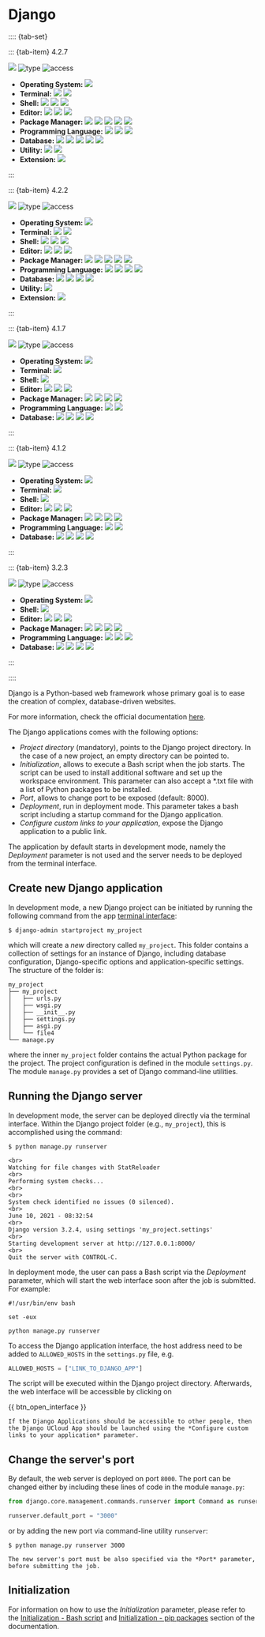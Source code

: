 # Django

:::: {tab-set}

::: {tab-item} 4.2.7

[![](badges/release-4.2.7-blue.svg)](https://cloud.sdu.dk/app/jobs/create?app=django&version=4.2.7)
![type](badges/type-interactive-yellow.svg)
![access](badges/access-open-green.svg)
* **Operating System:** ![](./badges/Ubuntu-22.04-lightseagreen.svg)
* **Terminal:** ![](./badges/tini-0.19.0-lightseagreen.svg) ![](./badges/tmux-3.2a-lightseagreen.svg)
* **Shell:** ![](./badges/bash-5.1.16-lightseagreen.svg) ![](./badges/fish-3.3.1-lightseagreen.svg) ![](./badges/zsh-5.8.1-lightseagreen.svg)
* **Editor:** ![](./badges/emacs-27.1-lightseagreen.svg) ![](./badges/nano-6.2-lightseagreen.svg) ![](./badges/vim-8.2-lightseagreen.svg)
* **Package Manager:** ![](./badges/apt-2.4.10-lightseagreen.svg) ![](./badges/conda-23.3.1-lightseagreen.svg) ![](./badges/dpkg-1.21.1-lightseagreen.svg) ![](./badges/npm-8.5.1-lightseagreen.svg) ![](./badges/pip-23.2.1-lightseagreen.svg)
* **Programming Language:** ![](./badges/GCC-11.4.0-lightseagreen.svg) ![](./badges/OpenJDK-11.0.20.1-lightseagreen.svg) ![](./badges/Python-3.10.12-lightseagreen.svg)
* **Database:** ![](./badges/MariaDB-15.1-lightseagreen.svg) ![](./badges/MySQL-15.1-lightseagreen.svg) ![](./badges/PostgreSQL-14.9-lightseagreen.svg) ![](./badges/Redis-6.0.16-lightseagreen.svg) ![](./badges/SQLite-3.37.2-lightseagreen.svg)
* **Utility:** ![](./badges/EasyBuild-4.8.0-lightseagreen.svg) ![](./badges/Lmod-8.7-lightseagreen.svg)
* **Extension:** ![](./badges/OpenMPI-4.1.2-lightseagreen.svg)

:::

::: {tab-item} 4.2.2

[![](badges/release-4.2.2-blue.svg)](https://cloud.sdu.dk/app/jobs/create?app=django&version=4.2.2)
![type](badges/type-interactive-yellow.svg)
![access](badges/access-open-green.svg)
* **Operating System:** ![](./badges/Ubuntu-22.10-lightseagreen.svg)
* **Terminal:** ![](./badges/tini-0.19.0-lightseagreen.svg) ![](./badges/tmux-3.3a-lightseagreen.svg)
* **Shell:** ![](./badges/bash-5.2.2-lightseagreen.svg) ![](./badges/fish-3.5.1-lightseagreen.svg) ![](./badges/zsh-5.9-lightseagreen.svg)
* **Editor:** ![](./badges/emacs-27.1-lightseagreen.svg) ![](./badges/nano-6.4-lightseagreen.svg) ![](./badges/vim-9.0-lightseagreen.svg)
* **Package Manager:** ![](./badges/apt-2.5.3-lightseagreen.svg) ![](./badges/conda-23.1.0-lightseagreen.svg) ![](./badges/dpkg-1.21.9-lightseagreen.svg) ![](./badges/npm-8.18.0-lightseagreen.svg) ![](./badges/pip-23.0.1-lightseagreen.svg)
* **Programming Language:** ![](./badges/GCC-12.2.0-lightseagreen.svg) ![](./badges/OpenJDK-11.0.19-lightseagreen.svg) ![](./badges/Python-3.10.10-lightseagreen.svg) ![](./badges/Python-2.7.18-lightseagreen.svg)
* **Database:** ![](./badges/MySQL-15.1-lightseagreen.svg) ![](./badges/PostgreSQL-14.8-lightseagreen.svg) ![](./badges/Redis-7.0.4-lightseagreen.svg) ![](./badges/SQLite-3.39.3-lightseagreen.svg)
* **Utility:** ![](./badges/Lmod-8.7-lightseagreen.svg)
* **Extension:** ![](./badges/OpenMPI-4.1.4-lightseagreen.svg)

:::

::: {tab-item} 4.1.7

[![](badges/release-4.1.7-blue.svg)](https://cloud.sdu.dk/app/jobs/create?app=django&version=4.1.7)
![type](badges/type-interactive-yellow.svg)
![access](badges/access-open-green.svg)
* **Operating System:** ![](./badges/Ubuntu-22.10-lightseagreen.svg)
* **Terminal:** ![](./badges/tmux-3.3a-lightseagreen.svg)
* **Shell:** ![](./badges/bash-5.2.2-lightseagreen.svg)
* **Editor:** ![](./badges/emacs-27.1-lightseagreen.svg) ![](./badges/nano-6.4-lightseagreen.svg) ![](./badges/vim-9.0-lightseagreen.svg)
* **Package Manager:** ![](./badges/apt-2.5.3-lightseagreen.svg) ![](./badges/dpkg-1.21.9-lightseagreen.svg) ![](./badges/npm-8.18.0-lightseagreen.svg) ![](./badges/pip-23.0.1-lightseagreen.svg)
* **Programming Language:** ![](./badges/GCC-12.2.0-lightseagreen.svg) ![](./badges/Python-3.10.9-lightseagreen.svg)
* **Database:** ![](./badges/MySQL-15.1-lightseagreen.svg) ![](./badges/PostgreSQL-14.7-lightseagreen.svg) ![](./badges/Redis-7.0.4-lightseagreen.svg) ![](./badges/SQLite-3.39.3-lightseagreen.svg)

:::

::: {tab-item} 4.1.2

[![](badges/release-4.1.2-blue.svg)](https://cloud.sdu.dk/app/jobs/create?app=django&version=4.1.2)
![type](badges/type-interactive-yellow.svg)
![access](badges/access-open-green.svg)
* **Operating System:** ![](./badges/Debian-11-lightseagreen.svg)
* **Terminal:** ![](./badges/tmux-3.1c-lightseagreen.svg)
* **Shell:** ![](./badges/bash-5.1.4-lightseagreen.svg)
* **Editor:** ![](./badges/emacs-27.1-lightseagreen.svg) ![](./badges/nano-5.4-lightseagreen.svg) ![](./badges/vim-8.2-lightseagreen.svg)
* **Package Manager:** ![](./badges/apt-2.2.4-lightseagreen.svg) ![](./badges/dpkg-1.20.12-lightseagreen.svg) ![](./badges/npm-7.5.2-lightseagreen.svg) ![](./badges/pip-22.3-lightseagreen.svg)
* **Programming Language:** ![](./badges/GCC-10.2.1-lightseagreen.svg) ![](./badges/Python-3.11.0-lightseagreen.svg)
* **Database:** ![](./badges/MySQL-15.1-lightseagreen.svg) ![](./badges/PostgreSQL-13.8-lightseagreen.svg) ![](./badges/Redis-6.0.16-lightseagreen.svg) ![](./badges/SQLite-3.34.1-lightseagreen.svg)

:::

::: {tab-item} 3.2.3

[![](badges/release-3.2.3-blue.svg)](https://cloud.sdu.dk/app/jobs/create?app=django&version=3.2.3)
![type](badges/type-interactive-yellow.svg)
![access](badges/access-open-green.svg)
* **Operating System:** ![](./badges/Debian-10-lightseagreen.svg)
* **Shell:** ![](./badges/bash-5.0.3-lightseagreen.svg)
* **Editor:** ![](./badges/emacs-26.1-lightseagreen.svg) ![](./badges/nano-3.2-lightseagreen.svg) ![](./badges/vim-8.1-lightseagreen.svg)
* **Package Manager:** ![](./badges/apt-1.8.2.3-lightseagreen.svg) ![](./badges/dpkg-1.19.7-lightseagreen.svg) ![](./badges/npm-5.8.0-lightseagreen.svg) ![](./badges/pip-21.1.2-lightseagreen.svg)
* **Programming Language:** ![](./badges/GCC-8.3.0-lightseagreen.svg) ![](./badges/Python-3.9.5-lightseagreen.svg) ![](./badges/Python-2.7.16-lightseagreen.svg)
* **Database:** ![](./badges/MySQL-15.1-lightseagreen.svg) ![](./badges/PostgreSQL-11.12-lightseagreen.svg) ![](./badges/Redis-5.0.3-lightseagreen.svg) ![](./badges/SQLite-3.27.2-lightseagreen.svg)

:::

::::

Django is a Python-based web framework whose primary goal is to ease the creation of complex, database-driven websites.

For more information, check the official documentation [here](https://docs.djangoproject.com/en/4.1/).

The Django applications comes with the following options:

- *Project directory* (mandatory), points to the Django project directory. In the case of a new project, an empty directory can be pointed to.
- *Initialization*, allows to execute a Bash script when the job starts. The script can be used to install additional software and set up the workspace environment. This parameter can also accept a \*.txt file with a list of Python packages to be installed.
- *Port*, allows to change port to be exposed (default: 8000).
- *Deployment*, run in deployment mode. This parameter takes a bash script including a startup command for the Django application.
- *Configure custom links to your application*, expose the Django application to a public link.

The application by default starts in development mode, namely the *Deployment* parameter is not used and the server needs to be deployed from the terminal interface.

## Create new Django application

In development mode, a new Django project can be initiated by running the following command from the app [terminal interface](../guide/submitting.md#job-running):

```console
$ django-admin startproject my_project
```

which will create a *new* directory called `my_project`.
This folder contains a collection of settings for an instance of Django, including database configuration, Django-specific options and application-specific settings.
The structure of the folder is:

```text
my_project
├── my_project
│   ├── urls.py
│   ├── wsgi.py
│   ├── __init__.py
│   ├── settings.py
│   ├── asgi.py
│   └── file4
└── manage.py
```

where the inner `my_project` folder contains the actual Python package for the project.
The project configuration is defined in the module `settings.py`.
The module `manage.py` provides a set of Django command-line utilities.

## Running the Django server

In development mode, the server can be deployed directly via the terminal interface.
Within the Django project folder (e.g., `my_project`), this is accomplished using the command:

```console
$ python manage.py runserver
```

``` {tip}
<br>
Watching for file changes with StatReloader
<br>
Performing system checks...
<br>
<br>
System check identified no issues (0 silenced).
<br>
June 10, 2021 - 08:32:54
<br>
Django version 3.2.4, using settings 'my_project.settings'
<br>
Starting development server at http://127.0.0.1:8000/
<br>
Quit the server with CONTROL-C.
```

In deployment mode, the user can pass a Bash script via the *Deployment* parameter, which will start the web interface soon after the job is submitted.
For example:

```shell
#!/usr/bin/env bash

set -eux

python manage.py runserver
```

To access the Django application interface, the host address need to be added to `ALLOWED_HOSTS` in the `settings.py` file, e.g.

```python
ALLOWED_HOSTS = ["LINK_TO_DJANGO_APP"]
```

The script will be executed within the Django project directory.
Afterwards, the web interface will be accessible by clicking on

{{ btn_open_interface }}

``` {important}
If the Django Applications should be accessible to other people, then the Django UCloud App should be launched using the *Configure custom links to your application* parameter.
```

## Change the server's port

By default, the web server is deployed on port `8000`.
The port can be changed either by including these lines of code in the module `manage.py`:

```python
from django.core.management.commands.runserver import Command as runserver

runserver.default_port = "3000"
```

or by adding the new port via command-line utility `runserver`:

```console
$ python manage.py runserver 3000
```

``` {important}
The new server's port must be also specified via the *Port* parameter, before submitting the job.
```

## Initialization

For information on how to use the *Initialization* parameter, please refer to the [Initialization - Bash script](../hands-on/init-sh.md) and [Initialization - pip packages](../hands-on/init-pip.md) section of the documentation.
